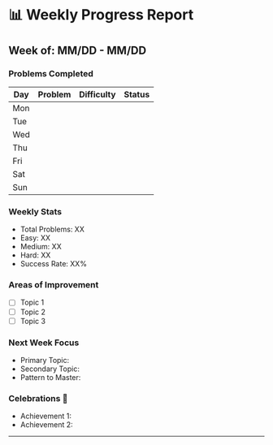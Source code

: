 
# 📊 Weekly Progress Report
## Week of: MM/DD - MM/DD

### Problems Completed
| Day | Problem | Difficulty | Status |
|-----|----------|------------|---------|
| Mon | | | |
| Tue | | | |
| Wed | | | |
| Thu | | | |
| Fri | | | |
| Sat | | | |
| Sun | | | |

### Weekly Stats
- Total Problems: XX
- Easy: XX
- Medium: XX
- Hard: XX
- Success Rate: XX%

### Areas of Improvement
- [ ] Topic 1
- [ ] Topic 2
- [ ] Topic 3

### Next Week Focus
- Primary Topic:
- Secondary Topic:
- Pattern to Master:

### Celebrations 🎉
- Achievement 1:
- Achievement 2:

---